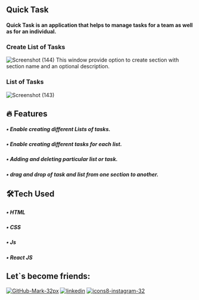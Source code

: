 ## Quick Task


#### Quick Task is an application that helps to manage tasks for a team as well as for an individual.

### Create List of Tasks
![Screenshot (144)](https://user-images.githubusercontent.com/59495227/184584871-1064fccc-e1fa-4e3f-9827-517e2c446ea9.png)
This window provide option to create section with section name and an optional description.
### List of Tasks
![Screenshot (143)](https://user-images.githubusercontent.com/59495227/184584922-f790de78-e2f9-4207-8f86-4b53d6766629.png)


## 🔥 Features
##### • Enable creating different Lists of tasks.
##### • Enable creating different tasks for each list.
##### • Adding and deleting particular list or task.
##### • drag and drop of task and list from one section to another.

## 🛠Tech Used
##### • HTML
##### • CSS
##### • Js
##### • React JS


## Let`s become friends:

[![GitHub-Mark-32px](https://user-images.githubusercontent.com/59495227/103273942-78a02900-49e6-11eb-8e97-6cca8638660f.png)](https://github.com/bajajanjana)
[![linkedin](https://user-images.githubusercontent.com/59495227/103274028-ad13e500-49e6-11eb-9385-f1a9468dfc20.png)](https://www.linkedin.com/in/anjana-bajaj-395870194/)
[![icons8-instagram-32](https://user-images.githubusercontent.com/59495227/103274084-c9b01d00-49e6-11eb-807f-039dce6979fb.png)](https://www.instagram.com/anjana_b99/)
